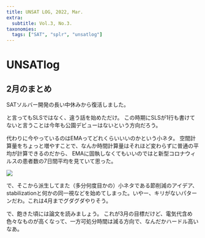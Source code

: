```yaml
---
title: UNSAT LOG, 2022, Mar.
extra:
  subtitle: Vol.3, No.3.
taxonomies:
  tags: ["SAT", "splr", "unsatlog"]
---
```

# UNSATlog

## 2月のまとめ

SATソルバー開発の長い中休みから復活しました。

と言ってもSLSではなく、違う話を始めただけ。
この時期にSLSが1行も書けてないと言うことは今年も公園デビューはないという方向だろう。

代わりに今やっているのはEMAってどれくらいいいのかという小ネタ。
空間計算量をちょっと増やすことで、なんか時間計算量はそれほど変わらずに普通の平均が計算できるのだから、
EMAに固執しなくてもいいのではと新型コロナウィルスの患者数の7日間平均を見ていて思った。

![](https://user-images.githubusercontent.com/997855/155307037-93dec6fa-aa77-41a6-a461-762f95fcf1c7.png)

で、そこから派生してまた（多分何度目かの）小ネタである節削減のアイデア、stabilizationと何かの同一視などを始めてしまった。いやー、キリがないパターンだわ。これは4月までグダグダやりそう。

で、飽きた頃には論文を読みましょう。
これが3月の目標だけど、電気代含め色々なものが高くなって、一方可処分時間は減る方向で、なんだかハードル高いなあ。
